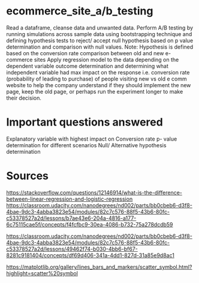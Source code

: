 # ecommerce_site_a/b_testing
Read a dataframe, cleanse data and unwanted data.
Perform A/B testing by running simulations across sample data using bootstrapping technique and defining hypothesis tests to reject/ accept null hypothesis based on p value determination and comparison with null values. Note: Hypothesis is defined based on the conversion rate comparison between old and new e-commerce sites
Apply regression model to the data depending on the dependent variable outcome determination and determining what independent variable had max impact on the response i.e. conversion rate (probability of leading to purchase) of people visiting new vs old e comm website to help the company understand if they should implement the new page, keep the old page, or perhaps run the experiment longer to make their decision.

# Important questions answered
Explanatory variable with highest impact on Conversion rate 
p- value determination for different scenarios
Null/ Alternative hypothesis determination 

# Sources
https://stackoverflow.com/questions/12146914/what-is-the-difference-between-linear-regression-and-logistic-regression https://classroom.udacity.com/nanodegrees/nd002/parts/bb0cbeb6-d3f8-4bae-9dc3-4abba3823e54/modules/82c7c576-88f5-43b6-80fc-c53378527a2d/lessons/b7ae43e6-204a-4816-a177-6c75115cae5f/concepts/f4fcfbc9-30ea-4086-b732-75a278dcdb59 

https://classroom.udacity.com/nanodegrees/nd002/parts/bb0cbeb6-d3f8-4bae-9dc3-4abba3823e54/modules/82c7c576-88f5-43b6-80fc-c53378527a2d/lessons/49462f74-b030-4bb6-bf67-8281c9181404/concepts/df69d406-341a-4dd1-827d-31a85e9d8ac1

https://matplotlib.org/gallery/lines_bars_and_markers/scatter_symbol.html?highlight=scatter%20symbol
